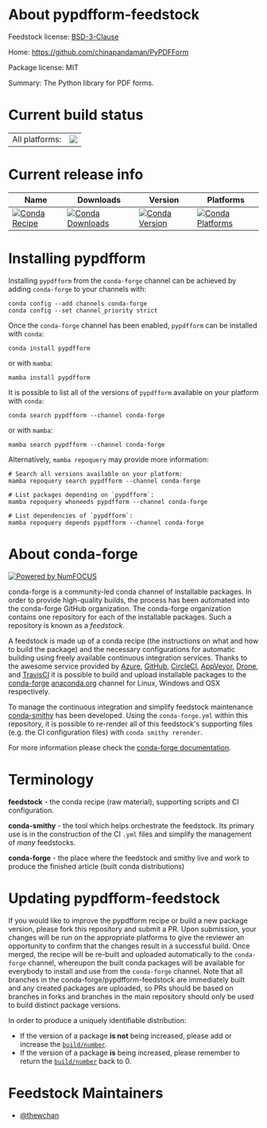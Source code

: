 About pypdfform-feedstock
=========================

Feedstock license: [BSD-3-Clause](https://github.com/conda-forge/pypdfform-feedstock/blob/main/LICENSE.txt)

Home: https://github.com/chinapandaman/PyPDFForm

Package license: MIT

Summary: The Python library for PDF forms.

Current build status
====================


<table><tr><td>All platforms:</td>
    <td>
      <a href="https://dev.azure.com/conda-forge/feedstock-builds/_build/latest?definitionId=21558&branchName=main">
        <img src="https://dev.azure.com/conda-forge/feedstock-builds/_apis/build/status/pypdfform-feedstock?branchName=main">
      </a>
    </td>
  </tr>
</table>

Current release info
====================

| Name | Downloads | Version | Platforms |
| --- | --- | --- | --- |
| [![Conda Recipe](https://img.shields.io/badge/recipe-pypdfform-green.svg)](https://anaconda.org/conda-forge/pypdfform) | [![Conda Downloads](https://img.shields.io/conda/dn/conda-forge/pypdfform.svg)](https://anaconda.org/conda-forge/pypdfform) | [![Conda Version](https://img.shields.io/conda/vn/conda-forge/pypdfform.svg)](https://anaconda.org/conda-forge/pypdfform) | [![Conda Platforms](https://img.shields.io/conda/pn/conda-forge/pypdfform.svg)](https://anaconda.org/conda-forge/pypdfform) |

Installing pypdfform
====================

Installing `pypdfform` from the `conda-forge` channel can be achieved by adding `conda-forge` to your channels with:

```
conda config --add channels conda-forge
conda config --set channel_priority strict
```

Once the `conda-forge` channel has been enabled, `pypdfform` can be installed with `conda`:

```
conda install pypdfform
```

or with `mamba`:

```
mamba install pypdfform
```

It is possible to list all of the versions of `pypdfform` available on your platform with `conda`:

```
conda search pypdfform --channel conda-forge
```

or with `mamba`:

```
mamba search pypdfform --channel conda-forge
```

Alternatively, `mamba repoquery` may provide more information:

```
# Search all versions available on your platform:
mamba repoquery search pypdfform --channel conda-forge

# List packages depending on `pypdfform`:
mamba repoquery whoneeds pypdfform --channel conda-forge

# List dependencies of `pypdfform`:
mamba repoquery depends pypdfform --channel conda-forge
```


About conda-forge
=================

[![Powered by
NumFOCUS](https://img.shields.io/badge/powered%20by-NumFOCUS-orange.svg?style=flat&colorA=E1523D&colorB=007D8A)](https://numfocus.org)

conda-forge is a community-led conda channel of installable packages.
In order to provide high-quality builds, the process has been automated into the
conda-forge GitHub organization. The conda-forge organization contains one repository
for each of the installable packages. Such a repository is known as a *feedstock*.

A feedstock is made up of a conda recipe (the instructions on what and how to build
the package) and the necessary configurations for automatic building using freely
available continuous integration services. Thanks to the awesome service provided by
[Azure](https://azure.microsoft.com/en-us/services/devops/), [GitHub](https://github.com/),
[CircleCI](https://circleci.com/), [AppVeyor](https://www.appveyor.com/),
[Drone](https://cloud.drone.io/welcome), and [TravisCI](https://travis-ci.com/)
it is possible to build and upload installable packages to the
[conda-forge](https://anaconda.org/conda-forge) [anaconda.org](https://anaconda.org/)
channel for Linux, Windows and OSX respectively.

To manage the continuous integration and simplify feedstock maintenance
[conda-smithy](https://github.com/conda-forge/conda-smithy) has been developed.
Using the ``conda-forge.yml`` within this repository, it is possible to re-render all of
this feedstock's supporting files (e.g. the CI configuration files) with ``conda smithy rerender``.

For more information please check the [conda-forge documentation](https://conda-forge.org/docs/).

Terminology
===========

**feedstock** - the conda recipe (raw material), supporting scripts and CI configuration.

**conda-smithy** - the tool which helps orchestrate the feedstock.
                   Its primary use is in the construction of the CI ``.yml`` files
                   and simplify the management of *many* feedstocks.

**conda-forge** - the place where the feedstock and smithy live and work to
                  produce the finished article (built conda distributions)


Updating pypdfform-feedstock
============================

If you would like to improve the pypdfform recipe or build a new
package version, please fork this repository and submit a PR. Upon submission,
your changes will be run on the appropriate platforms to give the reviewer an
opportunity to confirm that the changes result in a successful build. Once
merged, the recipe will be re-built and uploaded automatically to the
`conda-forge` channel, whereupon the built conda packages will be available for
everybody to install and use from the `conda-forge` channel.
Note that all branches in the conda-forge/pypdfform-feedstock are
immediately built and any created packages are uploaded, so PRs should be based
on branches in forks and branches in the main repository should only be used to
build distinct package versions.

In order to produce a uniquely identifiable distribution:
 * If the version of a package **is not** being increased, please add or increase
   the [``build/number``](https://docs.conda.io/projects/conda-build/en/latest/resources/define-metadata.html#build-number-and-string).
 * If the version of a package **is** being increased, please remember to return
   the [``build/number``](https://docs.conda.io/projects/conda-build/en/latest/resources/define-metadata.html#build-number-and-string)
   back to 0.

Feedstock Maintainers
=====================

* [@thewchan](https://github.com/thewchan/)

